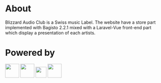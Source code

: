 <h1>About</h1>
<p>
    Blizzard Audio Club is a Swiss music Label. The website have a store part implemented with Bagisto 2.2.1 mixed with a Laravel-Vue front-end part which display a presentation of each artists.
</p>

<h1>Powered by</h1>
<div>
    <img height="45px" src="https://camo.githubusercontent.com/ab9b47e08e4537756486d23cec245f1dd3f9cf43f961e3646b40b58b811ed34b/68747470733a2f2f6261676973746f2e636f6d2f77702d636f6e74656e742f7468656d65732f6261676973746f2f696d616765732f6c6f676f2e706e67">
    <img height="45px" src="https://raw.githubusercontent.com/laravel/art/master/logo-lockup/5%20SVG/2%20CMYK/1%20Full%20Color/laravel-logolockup-cmyk-red.svg">
    <img height="35px" src="https://upload.wikimedia.org/wikipedia/commons/thumb/9/95/Vue.js_Logo_2.svg/2219px-Vue.js_Logo_2.svg.png">
    <img height="45px" src="https://upload.wikimedia.org/wikipedia/commons/thumb/b/ba/Stripe_Logo%2C_revised_2016.svg/1024px-Stripe_Logo%2C_revised_2016.svg.png">
</div>
